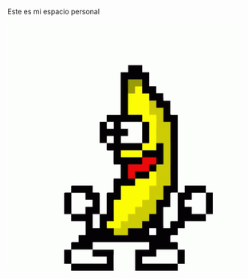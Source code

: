 Este es mi espacio personal

![](https://github.com/DonFernandoAragon/DonFernandoAragon/blob/main/assets/platanito.gif)
